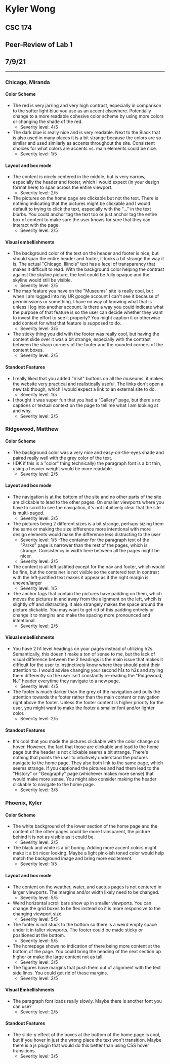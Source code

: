 
# Kyler Wong

## CSC 174

## Peer-Review of Lab 1

## 7/9/21

------------

### **Chicago, Miranda**

#### Color Scheme

- The red is very jarring and very high contrast, especially in comparison to the softer light blue you use as an accent elsewhere. Potentially change to a more readable cohesive color scheme by using more colors or changing the shade of the red.
  - Severity level: 4/5
- The dark blue is really nice and is very readable. Next to the Black that is also used in many places it is a bit strange because the colors are so similar and used similarly as accents throughout the site. Consistent choices for what colors are accents vs. main elements could be nice.
  - Severity level: 1/5

#### Layout and box mode

- The content is nicely centered in the middle, but is very narrow, especially the header and footer, which I would expect (in your design format here) to span across the entire viewport.
  - Severity level: 2/5
- The pictures on the home page are clickable but not the text. There is nothing indicating that the pictures might be clickable and I would default to trying to click the text, especially with the "..." in the text blurbs. You could anchor tag the text too or just anchor tag the entire box of content to make sure the user knows for sure that they can interact with the page.
  - Severity level: 2/5

#### Visual embellishments

- The background color of the text on the header and footer is nice, but should span the entire header and footer, it looks a bit strange the way it is. The actual "Chicago, Illinois" text has a lecel of transparency that makes it difficult to read. With the background color helping the contrast against the skyline picture, the text could be fully opaque and the skyline would still be visible.
  - Severity level: 2/5
- The map feature you have on the "Museums" site is really cool, but when I am logged into my UR google account I can't see it because of permimssions or something. I have no way of knowing what that is unless I log into another account. Is there a way you could indicate what the purpose of that feature is so the user can decide whether they want to invest the effort to see it properly? You might caption it or otherwise add context for what that feature is supposed to do.
  - Severity level: 3/5
- The sticky thing you did with the footer was really cool, but having the content slide over it was a bit strange, especially with the contrast between the sharp corners of the footer and the rounded corners of the content boxes.
  - Severity level: 2/5

#### Standout Features

- I really liked that you added "Visit" buttons on all the museums, it makes the website very practical and realistically useful. The links don't open a new tab though, which I would expect a link to an external site to do.
  - Severity level: 1/5
- I thought it was super fun that you had a "Gallery" page, but there's no captions or textual context on the page to tell me what I am looking at and why.
  - Severity level: 2/5

### **Ridgewood, Matthew**

#### Color Scheme

- The background color was a very nice and easy-on-the-eyes shade and paired really well with the grey color of the text.
- (IDK if this is a "color" thing technically) the paragraph font is a bit thin, using a heavier weight would be more readable.
  - Severity level: 2/5

#### Layout and box mode

- The navigation is at the bottom of the site and no other parts of the site are clickable to lead to the other pages. On smaller viewports where you have to scroll to see the navigation, it's not intuitively clear that the site is multi-paged.
  - Severity level: 3/5
- The pictures being 2 different sizes is a bit strange, perhaps sizing them the same or making the size idfference more intentional with more design elements would make the difference less distracting to the user
  - Severity level: 1/5
-The container for the paragraph text of the "Parks" page is narrower than the rest of the pages, which is strange. Consistency in width here between all the pages might be nicer.
  - Severity level: 2/5
- The content is all left justified except for the nav and footer, which would be fine, but the container is not visible so the centered text in contrast with the left-justified text makes it appear as if the right margin is uneven/larger
  - Severity level: 1/5
- The anchor tags that contain the pictures have padding on them, which moves the pictures in and away from the alignment on the left, whcih is slightly off and distracting. It also strangely makes the space around the picture clickable. You may want to get rid of this padding entirely or change it to margins and make the spacing more pronounced and intentional.
  - Severity level: 2/5

#### Visual embellishments

- You have 2 h1 level headings on your pages instead of utilizing h2s. Semantically, this doesn't make a ton of sense to me, but the lack of visual difference between the 2 headings is the main issue that makes it difficult for the user to instinctively know where they should point their attention to. I would advise changing your second h1s to h2s and styling them differently so the user isn't constantly re-reading the "Ridgewood, NJ" header everytime they navigate to a new page.
  - Severity level: 4/5
- The footer is much darker than the grey of the navigation and pulls the attention towards the footer rather than the main content or navigation right above the footer. Unless the footer content is higher priority for the user, you might want to make the footer a smaller font and/or lighter color.
  - Severity level: 2/5

#### Standout Features

- It's cool that you made the pictures clickable with the color change on hover. However, the fact that those are clickable and lead to the home page but the header is not clickable seems a bit strange. There's nothing that points the user to intuitively understand the pictures navigate to the home page. They also both link to the same page, which seems strange. If you captioned the pictures and had them lead to the "History" or "Geography" page (whichever makes more sense) that would make more sense. You might also consider making the header clickable to navigate to the home page.
  - Severity level: 3/5

### **Phoenix, Kyler**

#### Color Scheme

- The white background of the lower section of the home page and the content of the other pages could be more transparent, the picture behind it is not as visible as it could be.
  - Severity level: 2/5
- The black and white is a bit boring. Adding more accent colors might make it a bit nicer looking. Maybe a light pink-ish toned color would help match the background image and bring more excitement.
  - Severity level: 1/5

#### Layout and box mode

- The content on the weather, water, and cactus pages is not centered in larger viewports. The margins and/or width likely need to be changed.
  - Severity level: 5/5
- Weird horizontal scroll bars show up in smaller viewports. You can change the grid boxes to be flex instead so it is more responsive to the changing viewport size.
  - Severity level: 5/5
- The footer is not stuck to the bottom so there is a weird empty space under it in taller viewports. The footer could be made sticky or positioned at the bottom.
  - Severity level: 5/5
- The homepage shows no indication of there being more content at the bottom of the page. You could bring the heading of the next section up higher or make the large content not as tall.
  - Severity level: 3/5
- The figures have margins that push them out of alignment with the text side lines. You could get rid of these margins.
  - Severity level: 2/5

#### Visual Embellishments

- The paragraph font loads really slowly. Maybe there is another font you can use?
  - Severity level: 2/5

#### Standout Features

- The slide-y effect of the boxes at the bottom of the home page is cool, but if you hover in just the wrong place the text won't transition. Maybe there is a js plugin that would do this better than using CSS hover transitions.
  - Severity level: 3/5